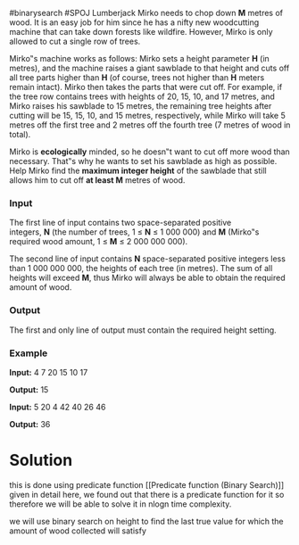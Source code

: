 #binarysearch #SPOJ
Lumberjack Mirko needs to chop down **M** metres of wood. It is an easy job for him since he has a nifty new woodcutting machine that can take down forests like wildfire. However, Mirko is only allowed to cut a single row of trees.

Mirko‟s machine works as follows: Mirko sets a height parameter **H** (in metres), and the machine raises a giant sawblade to that height and cuts off all tree parts higher than **H** (of course, trees not higher than **H** meters remain intact). Mirko then takes the parts that were cut off. For example, if the tree row contains trees with heights of 20, 15, 10, and 17 metres, and Mirko raises his sawblade to 15 metres, the remaining tree heights after cutting will be 15, 15, 10, and 15 metres, respectively, while Mirko will take 5 metres off the first tree and 2 metres off the fourth tree (7 metres of wood in total).

Mirko is **ecologically** minded, so he doesn‟t want to cut off more wood than necessary. That‟s why he wants to set his sawblade as high as possible. Help Mirko find the **maximum integer height** of the sawblade that still allows him to cut off **at least M** metres of wood.

### Input

The first line of input contains two space-separated positive integers, **N** (the number of trees, 1 ≤ **N** ≤ 1 000 000) and **M** (Mirko‟s required wood amount, 1 ≤ **M** ≤ 2 000 000 000).

The second line of input contains **N** space-separated positive integers less than 1 000 000 000, the heights of each tree (in metres). The sum of all heights will exceed **M**, thus Mirko will always be able to obtain the required amount of wood.

### Output

The first and only line of output must contain the required height setting.

### Example

**Input:**
4 7
20 15 10 17

**Output:**
15

**Input:**
5 20
4 42 40 26 46

**Output:**
36

# Solution
this is done using predicate function [[Predicate function (Binary Search)]] given in detail here, we found out that there is a predicate function for it so therefore we will be able to solve it in nlogn time complexity.

we will use binary search on height to find the last true value for which the amount of wood collected will satisfy